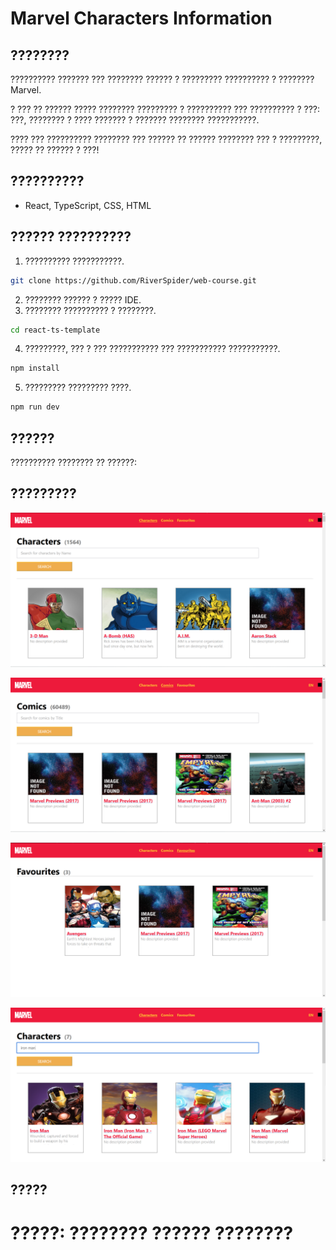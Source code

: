 # Marvel Characters Information

## ????????

?????????? ??????? ??? ???????? ?????? ? ????????? ?????????? ? ???????? Marvel.

? ??? ?? ?????? ????? ???????? ????????? ? ?????????? ??? ?????????? ? ???: ???, ???????? ? ???? ??????? ? ??????? ???????? ???????????.

???? ??? ?????????? ???????? ??? ?????? ?? ?????? ???????? ??? ? ?????????, ????? ?? ?????? ? ???!

## ??????????

- React, TypeScript, CSS, HTML

## ?????? ??????????

1. ?????????? ???????????.
```bash
git clone https://github.com/RiverSpider/web-course.git
```
2. ???????? ?????? ? ????? IDE.
3. ???????? ?????????? ? ????????.
```bash
cd react-ts-template
```
4. ?????????, ??? ? ??? ??????????? ??? ??????????? ???????????.
```bash
npm install
```
5. ????????? ????????? ????.
```bash
npm run dev
```

## ??????

?????????? ???????? ?? ??????:



## ?????????

![Charactes](screenshots/screenshot1.png)

![Comics](screenshots/screenshot2.png)

![Favourites](screenshots/screenshot3.png)

![Search](screenshots/screenshot4.png)

## ?????

# ?????: ???????? ?????? ????????
